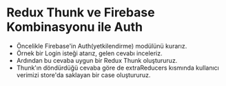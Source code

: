 # Redux Thunk ve Firebase Kombinasyonu ile Auth

- Öncelikle Firebase'in Auth(yetkilendirme) modülünü kurarız.
- Örnek bir Login isteği atarız, gelen cevabı inceleriz.
- Ardından bu cevaba uygun bir Redux Thunk oluştururuz.
- Thunk'ın döndürdüğü cevaba göre de extraReducers kısmında kullanıcı verimizi store'da saklayan bir case oluştururuz.
